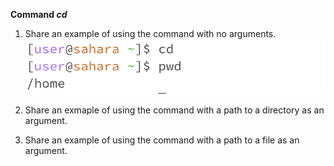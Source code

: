 **Command _cd_**
1. Share an example of using the command with no arguments.
![Image](ccd1.png)
2. Share an exmaple of using the command with a path to a directory as an argument.

3. Share an example of using the command with a path to a file as an argument.
